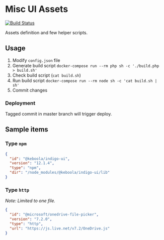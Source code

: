 # Misc UI Assets

[![Build Status](https://travis-ci.com/keboola/misc-ui-assets.svg?branch=master)](https://travis-ci.com/keboola/misc-ui-assets)

Assets definition and few helper scripts.

## Usage

1. Modify `config.json` file
2. Generate build script `docker-compose run --rm php sh -c './build.php > build.sh'`
3. Check build script (`cat build.sh`)
4. Run build script `docker-compose run --rm node sh -c 'cat build.sh | sh'`
5. Commit changes

### Deployment

Tagged commit in master branch will trigger deploy.

## Sample items

### Type `npm`

```json
{
  "id": "@keboola/indigo-ui",
  "version": "12.1.4",
  "type": "npm",
  "dir": "/node_modules/@keboola/indigo-ui/lib"
}
```

### Type `http`

*Note: Limited to one file.*

```json
{
  "id": "@microsoft/onedrive-file-picker",
  "version": "7.2.0",
  "type": "http",
  "url": "https://js.live.net/v7.2/OneDrive.js"
}
```
